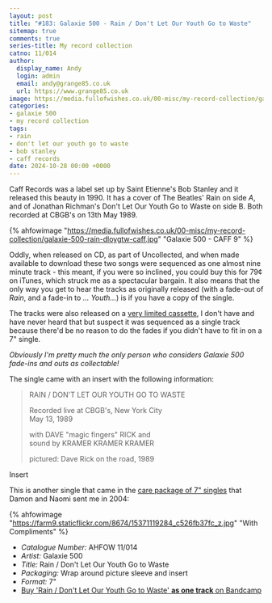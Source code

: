 ```yaml
---
layout: post
title: "#183: Galaxie 500 - Rain / Don't Let Our Youth Go to Waste"
sitemap: true
comments: true
series-title: My record collection
catno: 11/014
author:
  display_name: Andy
  login: admin
  email: andy@grange85.co.uk
  url: https://www.grange85.co.uk
image: https://media.fullofwishes.co.uk/00-misc/my-record-collection/galaxie-500-rain-dloygtw-caff.jpg
categories:
- galaxie 500
- my record collection
tags:
- rain
- don't let our youth go to waste
- bob stanley
- caff records
date: 2024-10-28 00:00 +0000
---
```

Caff Records was a label set up by Saint Etienne's Bob Stanley and it released this beauty in 1990. It has a cover of The Beatles' Rain on side _A_, and of Jonathan Richman's Don't Let Our Youth Go to Waste on side B. Both recorded at CBGB's on 13th May 1989.

{% ahfowimage "https://media.fullofwishes.co.uk/00-misc/my-record-collection/galaxie-500-rain-dloygtw-caff.jpg" "Galaxie 500 - CAFF 9" %}

Oddly, when released on CD, as part of Uncollected, and when made available to download these two songs were sequenced as one almost nine minute track - this meant, if you were so inclined, you could buy this for 79&cent; on iTunes, which struck me as a spectacular bargain. It also means that the only way you get to hear the tracks as originally released (with a fade-out of _Rain_, and a fade-in to _... Youth..._) is if you have a copy of the single. 

The tracks were also released on a [very limited cassette](https://www.discogs.com/release/10148995-Galaxie-500-Rain-Dont-Let-Our-Youth-Go-To-Waste), I don't have and have never heard that but suspect it was sequenced as a single track because there'd be no reason to do the fades if you didn't have to fit in on a 7" single.

_Obviously I'm pretty much the only person who considers Galaxie 500 fade-ins and outs as collectable!_

The single came with an insert with the following information:

<blockquote>
<p>RAIN / DON'T LET OUR YOUTH GO TO WASTE</p>
<p>Recorded live at CBGB's, New York City<br/>
May 13, 1989</p>
<p>with DAVE "magic fingers" RICK and<br/>
sound by KRAMER KRAMER KRAMER</p>
<p>pictured: Dave Rick on the road, 1989</p>
</blockquote>
<p class="caption">Insert</p>

This is another single that came in the [care package of 7" singles](/2014/12/10/happy-20th-birthday-head-full-wishes-3/) that Damon and Naomi sent me in 2004:

{% ahfowimage "https://farm9.staticflickr.com/8674/15371119284_c526fb37fc_z.jpg" "With Compliments" %}

 - *Catalogue Number:* AHFOW 11/014
 - *Artist:* Galaxie 500
 - *Title:* Rain / Don't Let Our Youth Go to Waste
 - *Packaging:* Wrap around picture sleeve and insert
 - *Format:* 7"
 - [Buy 'Rain / Don't Let Our Youth Go to Waste' **as one track** on Bandcamp](https://galaxie500.bandcamp.com/track/rain-dont-let-our-youth-go-to-waste)
